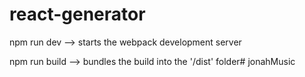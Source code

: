 # react-generator

npm run dev --> starts the webpack development server

npm run build --> bundles the build into the '/dist' folder# jonahMusic
